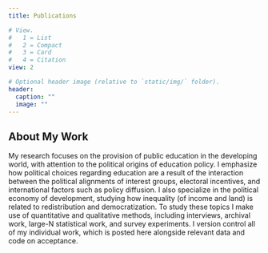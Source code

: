 ```yaml
---
title: Publications

# View.
#   1 = List
#   2 = Compact
#   3 = Card
#   4 = Citation
view: 2

# Optional header image (relative to `static/img/` folder).
header:
  caption: ""
  image: ""
---
```


## About My Work

My research focuses on the provision of public education in the developing world, with attention to the political origins of education policy. I emphasize how political choices regarding education are a result of the interaction between the political alignments of interest groups, electoral incentives, and international factors such as policy diffusion. I also specialize in the political economy of development, studying how inequality (of income and land) is related to redistribution and democratization. To study these topics I make use of quantitative and qualitative methods, including interviews, archival work, large-N statistical work, and survey experiments. I version control all of my individual work, which is posted here alongside relevant data and code on acceptance. 